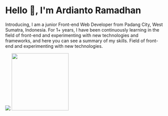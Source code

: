 # Hello 👋, I'm Ardianto Ramadhan 
Introducing, I am a junior Front-end Web Developer from Padang City, West Sumatra, Indonesia. For 1+ years, I have been continuously learning in the field of front-end and experimenting with new technologies and frameworks, and here you can see a summary of my skills. Field of front-end and experimenting with new technologies.

<p>
     <img src="https://github-readme-stats.vercel.app/api?username=ardianto29&hide=contribs,prs&show_icons=true&hide_border=true&count_private=true&custom_title=ardianto29%27s%20GitHub%20Stats&theme=discord_old_blurple" />
     <img src="https://github-readme-stats.vercel.app/api/top-langs/?username=ardianto29&layout=compact&hide_border=true&custom_title=ardianto29%27s%20GitHub%20Stats&theme=discord_old_blurple" height=180 />
</p>